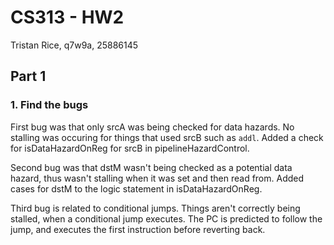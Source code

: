 # CS313 - HW2
Tristan Rice, q7w9a, 25886145

## Part 1
### 1. Find the bugs

First bug was that only srcA was being checked for data hazards. No stalling was
occuring for things that used srcB such as `addl`. Added a check for
isDataHazardOnReg for srcB in pipelineHazardControl.

Second bug was that dstM wasn't being checked as a potential data hazard, thus
wasn't stalling when it was set and then read from. Added
cases for dstM to the logic statement in isDataHazardOnReg.

Third bug is related to conditional jumps. Things aren't correctly being
stalled, when a conditional jump executes. The PC is predicted to follow the
jump, and executes the first instruction before reverting back.
